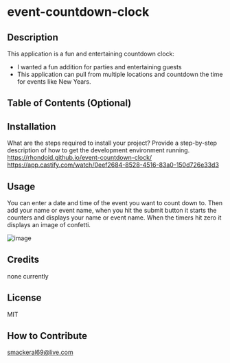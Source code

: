 # event-countdown-clock

## Description

This application is a fun and entertaining countdown clock:

- I wanted a fun addition for parties and entertaining guests
- This application can pull from multiple locations and countdown the time for events like New Years. 

## Table of Contents (Optional)


## Installation

What are the steps required to install your project? Provide a step-by-step description of how to get the development environment running.
https://rhondoid.github.io/event-countdown-clock/
https://app.castify.com/watch/0eef2684-8528-4516-83a0-150d726e33d3


## Usage

You can enter a date and time of the event you want to count down to. Then add your name or event name, when you hit the submit button it starts the counters and displays your name or event name. When the timers hit zero it displays an image of confetti. 

![image](https://user-images.githubusercontent.com/110504360/203154560-d6aa0cef-aa16-4f99-ab8a-ccd1c74d3b22.png)



## Credits

none currently

## License
MIT

## How to Contribute

smackeral69@live.com


